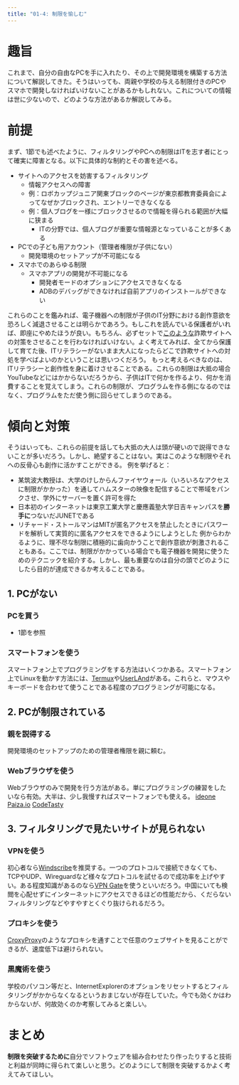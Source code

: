 ```yaml
---
title: "01-4: 制限を愉しむ"
---
```


# 趣旨
これまで、自分の自由なPCを手に入れたり、その上で開発環境を構築する方法について解説してきた。そうはいっても、両親や学校の与える制限付きのPCやスマホで開発しなければいけないことがあるかもしれない。これについての情報は世に少ないので、どのような方法があるか解説してみる。

# 前提
まず、1節でも述べたように、フィルタリングやPCへの制限はITを志す者にとって確実に障害となる。以下に具体的な制約とその害を述べる。

- サイトへのアクセスを妨害するフィルタリング
    - 情報アクセスへの障害
    - 例：ロボカップジュニア関東ブロックのページが東京都教育委員会によってなぜかブロックされ、エントリーできなくなる
    - 例：個人ブログを一様にブロックさせるので情報を得られる範囲が大幅に狭まる
        - ITの分野では、個人ブログが重要な情報源となっていることが多くある
- PCでの子ども用アカウント（管理者権限が子供にない）
    - 開発環境のセットアップが不可能になる
- スマホでのあらゆる制限
    - スマホアプリの開発が不可能になる
        - 開発者モードのオプションにアクセスできなくなる
        - ADBのデバッグができなければ自前アプリのインストールができない

これらのことを鑑みれば、電子機器への制限が子供のIT分野における創作意欲を恐ろしく減退させることは明らかであろう。もしこれを読んでいる保護者がいれば、即座にやめたほうが良い。もちろん、必ずセットで[このような](https://www.ipa.go.jp/security/anshin/measures/fakealert.html)詐欺サイトへの対策をさせることを行わなければいけない。よく考えてみれば、全てから保護して育てた後、ITリテラシーがないまま大人になったらどこで詐欺サイトへの対処を学べばよいのかということは思いつくだろう。
もっと考えるべきなのは、ITリテラシーと創作性を身に着けさせることである。これらの制限は大抵の場合YouTubeなどにはかからないだろうから、子供はITで何かを作るより、何かを消費することを覚えてしまう。これらの制限が、プログラムを作る側になるのではなく、プログラムをただ使う側に回らせてしまうのである。

# 傾向と対策
そうはいっても、これらの前提を話しても大抵の大人は頭が硬いので説得できないことが多いだろう。しかし、絶望することはない。実はこのような制限やそれへの反骨心も創作に活かすことができる。
例を挙げると：
- 某筑波大教授は、大学のけしからんファイヤウォール（いろいろなアクセスに制限がかかった）を通してハムスターの映像を配信することで帯域をパンクさせ、学外にサーバーを置く許可を得た
- 日本初のインターネットは東京工業大学と慶應義塾大学日吉キャンパスを**勝手に**つないだJUNETである
- リチャード・ストールマンはMITが匿名アクセスを禁止したときにパスワードを解析して実質的に匿名アクセスをできるようにしようとした
例からわかるように、理不尽な制限に積極的に歯向かうことで創作意欲が刺激されることもある。ここでは、制限がかかっている場合でも電子機器を開発に使うためのテクニックを紹介する。しかし、最も重要なのは自分の頭でどのようにしたら目的が達成できるか考えることである。

## 1. PCがない

### PCを買う
- 1節を参照

### スマートフォンを使う
スマートフォン上でプログラミングをする方法はいくつかある。スマートフォン上でLinuxを動かす方法には、[Termux](https://play.google.com/store/apps/details?id=com.termux&hl=ja&gl=US&pli=1)や[UserLAnd](https://play.google.com/store/apps/details?id=tech.ula&hl=ja&gl=US)がある。これらと、マウスやキーボードを合わせて使うことである程度のプログラミングが可能になる。

## 2. PCが制限されている
### 親を説得する
開発環境のセットアップのための管理者権限を親に頼む。
### Webブラウザを使う
Webブラウザのみで開発を行う方法がある。単にプログラミングの練習をしたいなら有効。大半は、少し我慢すればスマートフォンでも使える。
[ideone](https://ideone.com/)
[Paiza.io](https://paiza.io/ja)
[CodeTasty](https://codetasty.com/)

## 3. フィルタリングで見たいサイトが見られない
### VPNを使う
初心者なら[Windscribe](https://windscribe.com)を推奨する。一つのプロトコルで接続できなくても、TCPやUDP、Wireguardなど様々なプロトコルを試せるので成功率を上げやすい。ある程度知識があるのなら[VPN Gate](https://www.vpngate.net/ja/)を使うといいだろう。中国にいても検閲を心配せずにインターネットにアクセスできるほどの性能だから、くだらないフィルタリングなどやすやすとくぐり抜けられるだろう。
### プロキシを使う
[CroxyProxy](https://134.209.250.149/)のようなプロキシを通すことで任意のウェブサイトを見ることができるが、速度低下は避けられない。
### 黒魔術を使う
学校のパソコン等だと、InternetExplorerのオプションをリセットするとフィルタリングがかからなくなるというおまじないが存在していた。今でも効くかはわからないが、何故効くのか考察してみると楽しい。

# まとめ
**制限を突破するために**自分でソフトウェアを組み合わせたり作ったりすると技術と利益が同時に得られて楽しいと思う。どのようにして制限を突破するかよく考えてみてほしい。